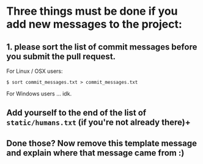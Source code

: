 # Three things must be done if you add new messages to the project:

## 1. please sort the list of commit messages before you submit the pull request.

For Linux / OSX users:

    $ sort commit_messages.txt > commit_messages.txt

For Windows users ... idk.


## Add yourself to the end of the list of `static/humans.txt` (if you're not already there)+

## Done those? Now remove this template message and explain where that message came from :)
